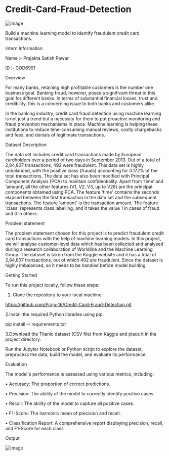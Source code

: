 # Credit-Card-Fraud-Detection
![image](https://github.com/Praju-16/Credit-Card-Fraud-Detection/assets/141834374/c05975d1-a7ef-43f4-8e32-b4f20c8cea1a)

Build a machine learning model to identify fraudulent credit card transactions.

Intern Information

Name :- Prajakta Satish Pawar

ID :- COD6991

Overview

For many banks, retaining high profitable customers is the number one business goal. Banking fraud, however, poses a significant threat to this goal for different banks. In terms of substantial financial losses, trust and credibility, this is a concerning issue to both banks and customers alike.

In the banking industry, credit card fraud detection using machine learning is not just a trend but a necessity for them to put proactive monitoring and fraud prevention mechanisms in place. Machine learning is helping these institutions to reduce time-consuming manual reviews, costly chargebacks and fees, and denials of legitimate transactions.

Dataset Description

The data set includes credit card transactions made by European cardholders over a period of two days in September 2013. 
Out of a total of 2,84,807 transactions, 492 were fraudulent. 
This data set is highly unbalanced, with the positive class (frauds) accounting for 0.172% of the total transactions. 
The data set has also been modified with Principal Component Analysis (PCA) to maintain confidentiality. 
Apart from ‘time’ and ‘amount’, all the other features (V1, V2, V3, up to V28) are the principal components obtained using PCA. 
The feature 'time' contains the seconds elapsed between the first transaction in the data set and the subsequent transactions. 
The feature 'amount' is the transaction amount. 
The feature 'class' represents class labelling, and it takes the value 1 in cases of fraud and 0 in others.

Problem statement

The problem statement chosen for this project is to predict fraudulent credit card transactions with the help of machine learning models.
In this project, we will analyse customer-level data which has been collected and analysed during a research collaboration of Worldline and the Machine Learning Group.
The dataset is taken from the Kaggle website and it has a total of 2,84,807 transactions, out of which 492 are fraudulent. Since the dataset is highly imbalanced, so it needs to be handled before model building.

Getting Started

To run this project locally, follow these steps:

1.	Clone the repository to your local machine:
	
https://github.com/Praju-16/Credit-Card-Fraud-Detection.git

2.Install the required Python libraries using pip:

pip install –r requirements.txt

3.Download the Titanic dataset (CSV file) from Kaggle and place it in the project directory.
	
Run the Jupyter Notebook or Python script to explore the dataset, preprocess the data, build the model, and evaluate its performance.

Evaluation

The model's performance is assessed using various metrics, including:

•	Accuracy: The proportion of correct predictions.

•	Precision: The ability of the model to correctly identify positive cases.

•	Recall: The ability of the model to capture all positive cases.

•	F1-Score: The harmonic mean of precision and recall.

•	Classification Report: A comprehensive report displaying precision, recall, and F1-Score for each class 

Output 

![image](https://github.com/Praju-16/Credit-Card-Fraud-Detection/assets/141834374/9eca77d2-2b72-43d2-a0e8-88665c8f1a82)

